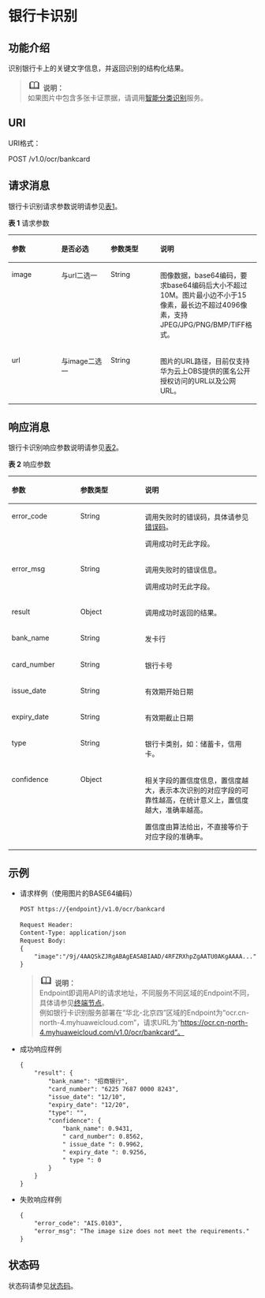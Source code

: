 # 银行卡识别<a name="ocr_03_0104"></a>

## 功能介绍<a name="section214354317318"></a>

识别银行卡上的关键文字信息，并返回识别的结构化结果。

>![](public_sys-resources/icon-note.gif) **说明：**   
>如果图片中包含多张卡证票据，请调用[智能分类识别](智能分类识别.md)服务。  

## URI<a name="section1788318311840"></a>

URI格式：

POST /v1.0/ocr/bankcard

## 请求消息<a name="section20373546918"></a>

银行卡识别请求参数说明请参见[表1](#table13634105116210)。

**表 1**  请求参数

<a name="table13634105116210"></a>
<table><thead align="left"><tr id="row58136515213"><th class="cellrowborder" valign="top" width="19.918008199180083%" id="mcps1.2.5.1.1"><p id="p1081316514215"><a name="p1081316514215"></a><a name="p1081316514215"></a>参数</p>
</th>
<th class="cellrowborder" valign="top" width="19.918008199180083%" id="mcps1.2.5.1.2"><p id="p681313519219"><a name="p681313519219"></a><a name="p681313519219"></a>是否必选</p>
</th>
<th class="cellrowborder" valign="top" width="19.918008199180083%" id="mcps1.2.5.1.3"><p id="p1781318512023"><a name="p1781318512023"></a><a name="p1781318512023"></a>参数类型</p>
</th>
<th class="cellrowborder" valign="top" width="40.245975402459756%" id="mcps1.2.5.1.4"><p id="p281445112216"><a name="p281445112216"></a><a name="p281445112216"></a>说明</p>
</th>
</tr>
</thead>
<tbody><tr id="row2814951126"><td class="cellrowborder" valign="top" width="19.918008199180083%" headers="mcps1.2.5.1.1 "><p id="p781413512214"><a name="p781413512214"></a><a name="p781413512214"></a>image</p>
</td>
<td class="cellrowborder" valign="top" width="19.918008199180083%" headers="mcps1.2.5.1.2 "><p id="p5814551626"><a name="p5814551626"></a><a name="p5814551626"></a>与url二选一</p>
</td>
<td class="cellrowborder" valign="top" width="19.918008199180083%" headers="mcps1.2.5.1.3 "><p id="p1881455120218"><a name="p1881455120218"></a><a name="p1881455120218"></a>String</p>
</td>
<td class="cellrowborder" valign="top" width="40.245975402459756%" headers="mcps1.2.5.1.4 "><p id="p17315937101918"><a name="p17315937101918"></a><a name="p17315937101918"></a>图像数据，base64编码，要求base64编码后大小不超过10M。图片最小边不小于15像素，最长边不超过4096像素，支持JPEG/JPG/PNG/BMP/TIFF格式。</p>
</td>
</tr>
<tr id="row16799203015443"><td class="cellrowborder" valign="top" width="19.918008199180083%" headers="mcps1.2.5.1.1 "><p id="p15453133284416"><a name="p15453133284416"></a><a name="p15453133284416"></a>url</p>
</td>
<td class="cellrowborder" valign="top" width="19.918008199180083%" headers="mcps1.2.5.1.2 "><p id="p64531532164415"><a name="p64531532164415"></a><a name="p64531532164415"></a>与image二选一</p>
</td>
<td class="cellrowborder" valign="top" width="19.918008199180083%" headers="mcps1.2.5.1.3 "><p id="p845383213448"><a name="p845383213448"></a><a name="p845383213448"></a>String</p>
</td>
<td class="cellrowborder" valign="top" width="40.245975402459756%" headers="mcps1.2.5.1.4 "><p id="p16453143220447"><a name="p16453143220447"></a><a name="p16453143220447"></a>图片的URL路径，目前仅支持华为云上OBS提供的匿名公开授权访问的URL以及公网URL。</p>
</td>
</tr>
</tbody>
</table>

## 响应消息<a name="section1870005811125"></a>

银行卡识别响应参数说明请参见[表2](#table14116152816914)。

**表 2**  响应参数

<a name="table14116152816914"></a>
<table><thead align="left"><tr id="row104241536131018"><th class="cellrowborder" valign="top" width="27.642764276427638%" id="mcps1.2.4.1.1"><p id="p1161161304115"><a name="p1161161304115"></a><a name="p1161161304115"></a>参数</p>
</th>
<th class="cellrowborder" valign="top" width="25.992599259925996%" id="mcps1.2.4.1.2"><p id="p5161913174119"><a name="p5161913174119"></a><a name="p5161913174119"></a>参数类型</p>
</th>
<th class="cellrowborder" valign="top" width="46.36463646364636%" id="mcps1.2.4.1.3"><p id="p11618137419"><a name="p11618137419"></a><a name="p11618137419"></a>说明</p>
</th>
</tr>
</thead>
<tbody><tr id="row1083063519919"><td class="cellrowborder" valign="top" width="27.642764276427638%" headers="mcps1.2.4.1.1 "><p id="p1264471974717"><a name="p1264471974717"></a><a name="p1264471974717"></a>error_code</p>
</td>
<td class="cellrowborder" valign="top" width="25.992599259925996%" headers="mcps1.2.4.1.2 "><p id="p26441819174719"><a name="p26441819174719"></a><a name="p26441819174719"></a>String</p>
</td>
<td class="cellrowborder" valign="top" width="46.36463646364636%" headers="mcps1.2.4.1.3 "><p id="p864451919478"><a name="p864451919478"></a><a name="p864451919478"></a>调用失败时的错误码，具体请参见<a href="错误码.md">错误码</a>。</p>
<p id="p1464416198473"><a name="p1464416198473"></a><a name="p1464416198473"></a>调用成功时无此字段。</p>
</td>
</tr>
<tr id="row1162716331593"><td class="cellrowborder" valign="top" width="27.642764276427638%" headers="mcps1.2.4.1.1 "><p id="p1964418197473"><a name="p1964418197473"></a><a name="p1964418197473"></a>error_msg</p>
</td>
<td class="cellrowborder" valign="top" width="25.992599259925996%" headers="mcps1.2.4.1.2 "><p id="p166448193476"><a name="p166448193476"></a><a name="p166448193476"></a>String</p>
</td>
<td class="cellrowborder" valign="top" width="46.36463646364636%" headers="mcps1.2.4.1.3 "><p id="p564419197478"><a name="p564419197478"></a><a name="p564419197478"></a>调用失败时的错误信息。</p>
<p id="p116445190472"><a name="p116445190472"></a><a name="p116445190472"></a>调用成功时无此字段。</p>
</td>
</tr>
<tr id="row152408281911"><td class="cellrowborder" valign="top" width="27.642764276427638%" headers="mcps1.2.4.1.1 "><p id="p1224010281399"><a name="p1224010281399"></a><a name="p1224010281399"></a>result</p>
</td>
<td class="cellrowborder" valign="top" width="25.992599259925996%" headers="mcps1.2.4.1.2 "><p id="p924012281897"><a name="p924012281897"></a><a name="p924012281897"></a>Object</p>
</td>
<td class="cellrowborder" valign="top" width="46.36463646364636%" headers="mcps1.2.4.1.3 "><p id="p172407281891"><a name="p172407281891"></a><a name="p172407281891"></a>调用成功时返回的结果。</p>
</td>
</tr>
<tr id="row132401228893"><td class="cellrowborder" valign="top" width="27.642764276427638%" headers="mcps1.2.4.1.1 "><p id="p1940844962"><a name="p1940844962"></a><a name="p1940844962"></a>bank_name</p>
</td>
<td class="cellrowborder" valign="top" width="25.992599259925996%" headers="mcps1.2.4.1.2 "><p id="p5401440611"><a name="p5401440611"></a><a name="p5401440611"></a>String</p>
</td>
<td class="cellrowborder" valign="top" width="46.36463646364636%" headers="mcps1.2.4.1.3 "><p id="p4403445620"><a name="p4403445620"></a><a name="p4403445620"></a>发卡行</p>
</td>
</tr>
<tr id="row924019281597"><td class="cellrowborder" valign="top" width="27.642764276427638%" headers="mcps1.2.4.1.1 "><p id="p140544569"><a name="p140544569"></a><a name="p140544569"></a>card_number</p>
</td>
<td class="cellrowborder" valign="top" width="25.992599259925996%" headers="mcps1.2.4.1.2 "><p id="p1340104414617"><a name="p1340104414617"></a><a name="p1340104414617"></a>String</p>
</td>
<td class="cellrowborder" valign="top" width="46.36463646364636%" headers="mcps1.2.4.1.3 "><p id="p44012444616"><a name="p44012444616"></a><a name="p44012444616"></a>银行卡号</p>
</td>
</tr>
<tr id="row02409283917"><td class="cellrowborder" valign="top" width="27.642764276427638%" headers="mcps1.2.4.1.1 "><p id="p134014410620"><a name="p134014410620"></a><a name="p134014410620"></a>issue_date</p>
</td>
<td class="cellrowborder" valign="top" width="25.992599259925996%" headers="mcps1.2.4.1.2 "><p id="p144015443611"><a name="p144015443611"></a><a name="p144015443611"></a>String</p>
</td>
<td class="cellrowborder" valign="top" width="46.36463646364636%" headers="mcps1.2.4.1.3 "><p id="p114018441166"><a name="p114018441166"></a><a name="p114018441166"></a>有效期开始日期</p>
</td>
</tr>
<tr id="row124010281392"><td class="cellrowborder" valign="top" width="27.642764276427638%" headers="mcps1.2.4.1.1 "><p id="p54012446617"><a name="p54012446617"></a><a name="p54012446617"></a>expiry_date</p>
</td>
<td class="cellrowborder" valign="top" width="25.992599259925996%" headers="mcps1.2.4.1.2 "><p id="p144019444618"><a name="p144019444618"></a><a name="p144019444618"></a>String</p>
</td>
<td class="cellrowborder" valign="top" width="46.36463646364636%" headers="mcps1.2.4.1.3 "><p id="p134017442619"><a name="p134017442619"></a><a name="p134017442619"></a>有效期截止日期</p>
</td>
</tr>
<tr id="row2240122820910"><td class="cellrowborder" valign="top" width="27.642764276427638%" headers="mcps1.2.4.1.1 "><p id="p9405442610"><a name="p9405442610"></a><a name="p9405442610"></a>type</p>
</td>
<td class="cellrowborder" valign="top" width="25.992599259925996%" headers="mcps1.2.4.1.2 "><p id="p1640144067"><a name="p1640144067"></a><a name="p1640144067"></a>String</p>
</td>
<td class="cellrowborder" valign="top" width="46.36463646364636%" headers="mcps1.2.4.1.3 "><p id="p18401144268"><a name="p18401144268"></a><a name="p18401144268"></a>银行卡类别，如：储蓄卡，信用卡。</p>
</td>
</tr>
<tr id="row724017281693"><td class="cellrowborder" valign="top" width="27.642764276427638%" headers="mcps1.2.4.1.1 "><p id="p3403441614"><a name="p3403441614"></a><a name="p3403441614"></a>confidence</p>
</td>
<td class="cellrowborder" valign="top" width="25.992599259925996%" headers="mcps1.2.4.1.2 "><p id="p7406442614"><a name="p7406442614"></a><a name="p7406442614"></a>Object</p>
</td>
<td class="cellrowborder" valign="top" width="46.36463646364636%" headers="mcps1.2.4.1.3 "><p id="p16501830151216"><a name="p16501830151216"></a><a name="p16501830151216"></a>相关字段的置信度信息，置信度越大，表示本次识别的对应字段的可靠性越高，在统计意义上，置信度越大，准确率越高。</p>
<p id="p12401442612"><a name="p12401442612"></a><a name="p12401442612"></a>置信度由算法给出，不直接等价于对应字段的准确率。</p>
</td>
</tr>
</tbody>
</table>

## 示例<a name="section1080017111613"></a>

-   请求样例（使用图片的BASE64编码）

    ```
    POST https://{endpoint}/v1.0/ocr/bankcard
     
    Request Header:   
    Content-Type: application/json   
    Request Body:
    {
        "image":"/9j/4AAQSkZJRgABAgEASABIAAD/4RFZRXhpZgAATU0AKgAAAA..."
    }
    ```

    >![](public_sys-resources/icon-note.gif) **说明：**   
    >Endpoint即调用API的请求地址，不同服务不同区域的Endpoint不同，具体请参见[终端节点](终端节点.md)。  
    >例如银行卡识别服务部署在“华北-北京四”区域的Endpoint为“ocr.cn-north-4.myhuaweicloud.com”，请求URL为“https://ocr.cn-north-4.myhuaweicloud.com/v1.0/ocr/bankcard”。  

-   成功响应样例

    ```
    {
        "result": {
            "bank_name": "招商银行",
            "card_number": "6225 7687 0000 8243",
            "issue_date": "12/10",
            "expiry_date": "12/20",
            "type": "",
            "confidence": {
                "bank_name": 0.9431,
                " card_number": 0.8562,
                " issue_date ": 0.9962,
                " expiry_date ": 0.9256,
                " type ": 0
            }
        }
    }
    ```

-   失败响应样例

    ```
    {
        "error_code": "AIS.0103", 
        "error_msg": "The image size does not meet the requirements."
    }
    ```


## 状态码<a name="section1559819539185"></a>

状态码请参见[状态码](状态码.md)。


